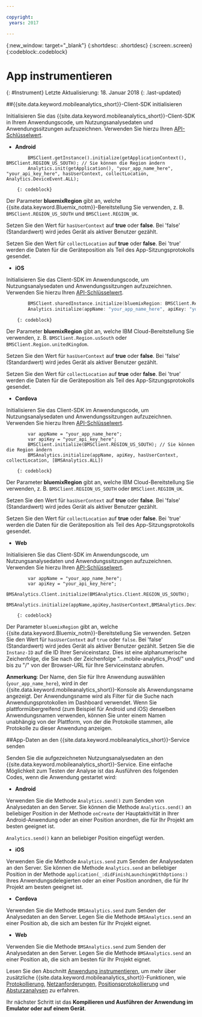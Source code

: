 ```yaml
---

copyright:
 years: 2017

---
```


{:new_window: target="_blank"}
{:shortdesc: .shortdesc}
{:screen:.screen}
{:codeblock:.codeblock}

# App instrumentieren
{: #Instrument}
Letzte Aktualisierung: 18. Januar 2018
{: .last-updated}

##{{site.data.keyword.mobileanalytics_short}}-Client-SDK initialisieren 

Initialisieren Sie das {{site.data.keyword.mobileanalytics_short}}-Client-SDK in Ihrem Anwendungscode, um Nutzungsanalysedaten und Anwendungssitzungen aufzuzeichnen. Verwenden Sie hierzu Ihren [API-Schlüsselwert](/docs/services/mobileanalytics/sdk.html#analytics-clientkey).	
	
- **Android**
	
```
		BMSClient.getInstance().initialize(getApplicationContext(), BMSClient.REGION_US_SOUTH); // Sie können die Region ändern
		Analytics.init(getApplication(), "your_app_name_here", "your_api_key_here", hasUserContext, collectLocation, Analytics.DeviceEvent.ALL);
```
		{: codeblock}
	    
Der Parameter **bluemixRegion** gibt an, welche {{site.data.keyword.Bluemix_notm}}-Bereitstellung Sie verwenden, z. B. `BMSClient.REGION_US_SOUTH` und `BMSClient.REGION_UK`. 
	    
	    
Setzen Sie den Wert für `hasUserContext` auf **true** oder **false**. Bei 'false' (Standardwert) wird jedes Gerät als aktiver Benutzer gezählt.
		
Setzen Sie den Wert für `collectLocation` auf **true** oder **false**. Bei 'true' werden die Daten für die Geräteposition als Teil des App-Sitzungsprotokolls gesendet. 

- **iOS**
	  
Initialisieren Sie das Client-SDK im Anwendungscode, um Nutzungsanalysedaten und Anwendungssitzungen aufzuzeichnen. Verwenden Sie hierzu Ihren [API-Schlüsselwert](/docs/services/mobileanalytics/sdk.html#analytics-clientkey).
		
```Swift
		BMSClient.sharedInstance.initialize(bluemixRegion: BMSClient.Region.usSouth) // Sie können die Region ändern
		Analytics.initialize(appName: "your_app_name_here", apiKey: "your_api_key_here", hasUserContext: false, collectLocation: true, deviceEvents: deviceEvents: .lifecycle, .network)
```
		{: codeblock}
				
Der Parameter **bluemixRegion** gibt an, welche IBM Cloud-Bereitstellung Sie verwenden, z. B. `BMSClient.Region.usSouth` oder `BMSClient.Region.unitedKingdom`.
		
	 
Setzen Sie den Wert für `hasUserContext` auf **true** oder **false**. Bei 'false' (Standardwert) wird jedes Gerät als aktiver Benutzer gezählt.
		
Setzen Sie den Wert für `collectLocation` auf **true** oder **false**. Bei 'true' werden die Daten für die Geräteposition als Teil des App-Sitzungsprotokolls gesendet. 
	
- **Cordova**
		
Initialisieren Sie das Client-SDK im Anwendungscode, um Nutzungsanalysedaten und Anwendungssitzungen aufzuzeichnen. Verwenden Sie hierzu Ihren [API-Schlüsselwert](/docs/services/mobileanalytics/sdk.html#analytics-clientkey).
		
```
		var appName = "your_app_name_here";
		var apiKey = "your_api_key_here";
		BMSClient.initialize(BMSClient.REGION_US_SOUTH); // Sie können die Region ändern
		BMSAnalytics.initialize(appName, apiKey, hasUserContext, collectLocation, [BMSAnalytics.ALL])
```
		{: codeblock}
		
Der Parameter **bluemixRegion** gibt an, welche IBM Cloud-Bereitstellung Sie verwenden, z. B. `BMSClient.REGION_US_SOUTH` oder `BMSClient.REGION_UK`.
		
Setzen Sie den Wert für `hasUserContext` auf **true** oder **false**. Bei 'false' (Standardwert) wird jedes Gerät als aktiver Benutzer gezählt.
		
Setzen Sie den Wert für `collectLocation` auf **true** oder **false**. Bei 'true' werden die Daten für die Geräteposition als Teil des App-Sitzungsprotokolls gesendet.
    
- **Web**
		
Initialisieren Sie das Client-SDK im Anwendungscode, um Nutzungsanalysedaten und Anwendungssitzungen aufzuzeichnen. Verwenden Sie hierzu Ihren [API-Schlüsselwert](/docs/services/mobileanalytics/sdk.html#analytics-clientkey).
		
```
		var appName = "your_app_name_here";
		var apiKey = "your_api_key_here";
		BMSAnalytics.Client.initialize(BMSAnalytics.Client.REGION_US_SOUTH);
		BMSAnalytics.initialize(appName,apiKey,hasUserContext,BMSAnalytics.DeviceEvents.ALL,instanceId);
``` 
		{: codeblock}

Der Parameter `bluemixRegion` gibt an, welche {{site.data.keyword.Bluemix_notm}}-Bereitstellung Sie verwenden. Setzen Sie den Wert für `hasUserContext` auf `true` oder `false`. Bei 'false' (Standardwert) wird jedes Gerät als aktiver Benutzer gezählt. Setzen Sie die `Instanz-ID` auf die ID Ihrer Serviceinstanz. Dies ist eine alphanumerische Zeichenfolge, die Sie nach der Zeichenfolge "...mobile-analytics_Prod/"  und bis zu "/" von der Browser-URL für Ihre Serviceinstanz abrufen. 

**Anmerkung**: Der Name, den Sie für Ihre Anwendung auswählen (`your_app_name_here`), wird in der {{site.data.keyword.mobileanalytics_short}}-Konsole als Anwendungsname angezeigt. Der Anwendungsname wird als Filter für die Suche nach Anwendungsprotokollen im Dashboard verwendet. Wenn Sie plattformübergreifend (zum Beispiel für Android und iOS) denselben Anwendungsnamen verwenden, können Sie unter einem Namen unabhängig von der Plattform, von der die Protokolle stammen, alle Protokolle zu dieser Anwendung anzeigen.

##App-Daten an den {{site.data.keyword.mobileanalytics_short}}-Service senden

Senden Sie die aufgezeichneten Nutzungsanalysedaten an den {{site.data.keyword.mobileanalytics_short}}-Service. Eine einfache Möglichkeit zum Testen der Analyse ist das Ausführen des folgenden Codes, wenn die Anwendung gestartet wird:


- **Android**
	
Verwenden Sie die Methode `Analytics.send()` zum Senden von Analysedaten an den Server. Sie können die Methode `Analytics.send()` an beliebiger Position in der Methode `onCreate` der Hauptaktivität in Ihrer Android-Anwendung oder an einer Position anordnen, die für Ihr Projekt am besten geeignet ist. 
	
`Analytics.send()` kann an beliebiger Position eingefügt werden.
	
- **iOS**
	
Verwenden Sie die Methode `Analytics.send` zum Senden der Analysedaten an den Server. Sie können die Methode `Analytics.send` an beliebiger Position in der Methode `application(_:didFinishLaunchingWithOptions:)` Ihres Anwendungsdelegierten oder an einer Position anordnen, die für Ihr Projekt am besten geeignet ist. 
	
- **Cordova**
		
Verwenden Sie die Methode `BMSAnalytics.send` zum Senden der Analysedaten an den Server. Legen Sie die Methode `BMSAnalytics.send` an einer Position ab, die sich am besten für Ihr Projekt eignet.
		
- **Web**
		
Verwenden Sie die Methode `BMSAnalytics.send` zum Senden der Analysedaten an den Server. Legen Sie die Methode `BMSAnalytics.send` an einer Position ab, die sich am besten für Ihr Projekt eignet. 
		



Lesen Sie den Abschnitt [Anwendung instrumentieren](/docs/services/mobileanalytics/sdk.html), um mehr über zusätzliche {{site.data.keyword.mobileanalytics_short}}-Funktionen, wie [Protokollierung](/docs/services/mobileanalytics/sdk.html#app-monitoring-logger), [Netzanforderungen](/docs/services/mobileanalytics/sdk.html#network-requests), [Positionsprotokollierung](/docs/services/mobileanalytics/sdk.html#location-logging) und [Absturzanalysen](/docs/services/mobileanalytics/sdk.html#report-crash-analytics) zu erfahren.


Ihr nächster Schritt ist das **Kompilieren und Ausführen der Anwendung im Emulator oder auf einem Gerät**.
